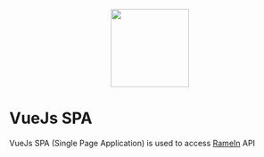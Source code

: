 <p align="center"><a href="https://vuejs.org" target="_blank"><img width="140"src="https://vuejs.org/images/logo.png"></a></p>

# VueJs SPA

VueJs SPA (Single Page Application) is used to access <a href="https://ramein.id" target="_blank">RameIn</a> API
